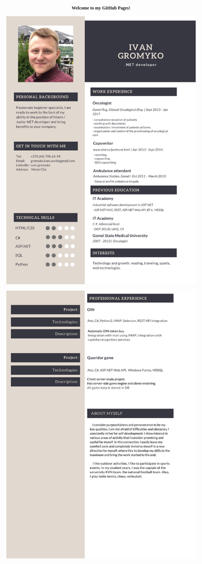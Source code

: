 <html>
<body>

<p style="text-align:center"><code><strong><span style="font-family:Georgia,serif">Welcome to my GitHub Pages!</span></strong></code></p>
<p><img src="/1.png" alt="First page"></p>
<p><img src="/2.png" alt="First page"></p>

</body>
</html>


